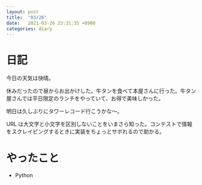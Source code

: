 ```yaml
---
layout: post
title:  "03/26"
date:   2021-03-26 23:31:35 +0900
categories: diary
---
```

# 日記

今日の天気は快晴。

休みだったので昼からお出かけした。牛タンを食べて本屋さんに行った。牛タン屋さんでは平日限定のランチをやっていて、お得で美味しかった。

明日は久しぶりにタワーレコード行こうかな～。

URL は大文字と小文字を区別しないことをいまさら知った。コンテストで情報をスクレイピングするときに実装をちょっとサボれるので助かる。

# やったこと

- Python